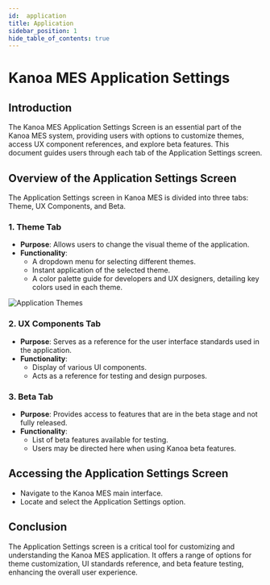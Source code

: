 ```yaml
---
id:  application
title: Application
sidebar_position: 1
hide_table_of_contents: true 
---
```


# Kanoa MES Application Settings 

## Introduction
The Kanoa MES Application Settings Screen is an essential part of the Kanoa MES system, providing users with options to customize themes, access UX component references, and explore beta features. This document guides users through each tab of the Application Settings screen.

## Overview of the Application Settings Screen
The Application Settings screen in Kanoa MES is divided into three tabs: Theme, UX Components, and Beta.

### 1. Theme Tab
- **Purpose**: Allows users to change the visual theme of the application.
- **Functionality**:
  - A dropdown menu for selecting different themes.
  - Instant application of the selected theme.
  - A color palette guide for developers and UX designers, detailing key colors used in each theme.

![Application Themes](/img/settings-application.png)

### 2. UX Components Tab
- **Purpose**: Serves as a reference for the user interface standards used in the application.
- **Functionality**:
  - Display of various UI components.
  - Acts as a reference for testing and design purposes.

### 3. Beta Tab
- **Purpose**: Provides access to features that are in the beta stage and not fully released.
- **Functionality**:
  - List of beta features available for testing.
  - Users may be directed here when using Kanoa beta features.

## Accessing the Application Settings Screen
- Navigate to the Kanoa MES main interface.
- Locate and select the Application Settings option.

## Conclusion
The Application Settings screen is a critical tool for customizing and understanding the Kanoa MES application. It offers a range of options for theme customization, UI standards reference, and beta feature testing, enhancing the overall user experience.
